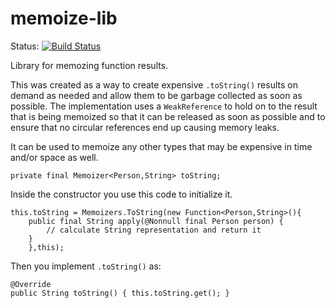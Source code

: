 # memoize-lib

Status: [![Build Status](https://travis-ci.org/jarrodhroberson/memoize-lib.svg?branch=master)](https://travis-ci.org/jarrodhroberson/memoize-lib)

Library for memozing function results.

This was created as a way to create expensive `.toString()` results on demand as needed and allow them to be garbage collected as soon as possible. The implementation uses a `WeakReference` to hold on to the result that is being memoized so that it can be released as soon as possible and to ensure that no circular references end up causing memory leaks.

It can be used to memoize any other types that may be expensive in time and/or space as well.

```
private final Memoizer<Person,String> toString;
```
Inside the constructor you use this code to initialize it.
```
this.toString = Memoizers.ToString(new Function<Person,String>(){
	public final String apply(@Nonnull final Person person) {
		// calculate String representation and return it
	}
	},this);
```
Then you implement `.toString()` as:
```
@Override
public String toString() { this.toString.get(); }
```
